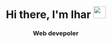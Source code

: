 <h1 align="center">Hi there, I'm Ihar</a> 
<img src="https://github.com/blackcater/blackcater/raw/main/images/Hi.gif" height="32"/></h1>
<h3 align="center">Web devepoler</h3>
